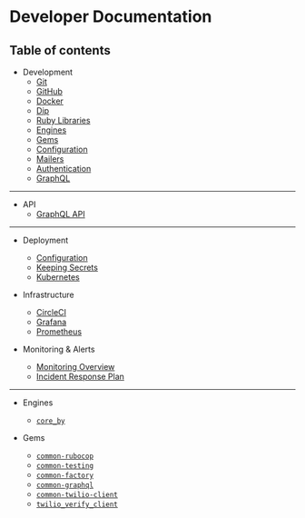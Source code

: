 <!-- Do not show the headers in the docsify sidebar -->
<div class="sidebar-hidden">
  <h1>Developer Documentation</h1>
  <h2>Table of contents</h2>
</div>

* Development
  - [Git](./development/git.md)
  - [GitHub](./development/github.md)
  - [Docker](./development/docker.md)
  - [Dip](./development/dip.md)
  - [Ruby Libraries](./development/gems.md)
  - [Engines](./development/engines.md)
  - [Gems](./development/gems.md)
  - [Configuration](./development/configs.md)
  - [Mailers](./development/mailers.md)
  - [Authentication](./development/authentication.md)
  - [GraphQL](./development/graphql.md)

<hr>

* API
  - [GraphQL API](./api/graphql.md)

<hr>

* Deployment
  - [Configuration](./deployment/configuration.md)
  - [Keeping Secrets](./deployment/secrets.md)
  - [Kubernetes](./deployment/kubernetes.md)

* Infrastructure
  - [CircleCI](./infrastructure/circle.md)
  - [Grafana](./infrastructure/grafana-dashboard.md)
  - [Prometheus](./infrastructure/prometheus-rule.md)

* Monitoring & Alerts
  - [Monitoring Overview](./monitoring/monitoring.md)
  - [Incident Response Plan](./monitoring/incident_response.md)

<hr>

* Engines
  - [`core_by`](~engines/core_by/README.md)

* Gems
  - [`common-rubocop`](~gems/common-rubocop/README.md)
  - [`common-testing`](~gems/common-testing/README.md)
  - [`common-factory`](~gems/common-factory/README.md)
  - [`common-graphql`](~gems/common-graphql/README.md)
  - [`common-twilio-client`](~gems/common-twilio-client/README.md)
  - [`twilio_verify_client`](~gems/twilio_verify_client/README.md)
